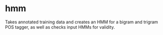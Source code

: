 # hmm
Takes annotated training data and creates an HMM for a bigram and trigram POS tagger, as well as checks input HMMs for validity. 
